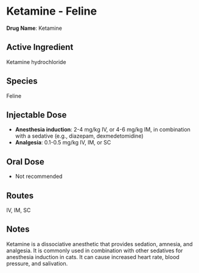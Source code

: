 #   Ketamine - Feline

**Drug Name**: Ketamine

##   Active Ingredient

Ketamine hydrochloride

##   Species

Feline

##   Injectable Dose

* **Anesthesia induction**: 2-4 mg/kg IV, or 4-6 mg/kg IM, in combination with a sedative (e.g., diazepam, dexmedetomidine)
* **Analgesia**: 0.1-0.5 mg/kg IV, IM, or SC

##   Oral Dose

* Not recommended

##   Routes

IV, IM, SC

##   Notes

Ketamine is a dissociative anesthetic that provides sedation, amnesia, and analgesia. It is commonly used in combination with other sedatives for anesthesia induction in cats. It can cause increased heart rate, blood pressure, and salivation.